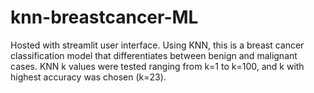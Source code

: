 # knn-breastcancer-ML

Hosted with streamlit user interface. Using KNN, this is a breast cancer classification model that differentiates between benign and malignant cases. KNN k values were tested ranging from k=1 to k=100, and k with highest accuracy was chosen (k=23).
